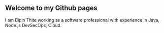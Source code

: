 ## Welcome to my Github pages

I am Bipin Thite working as a software professional with experience in Java, Node.js DevSecOps, Cloud.

